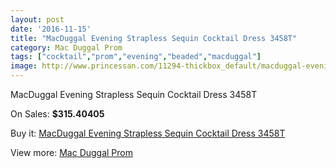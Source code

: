 ```yaml
---
layout: post
date: '2016-11-15'
title: "MacDuggal Evening Strapless Sequin Cocktail Dress 3458T"
category: Mac Duggal Prom
tags: ["cocktail","prom","evening","beaded","macduggal"]
image: http://www.princessan.com/11294-thickbox_default/macduggal-evening-strapless-sequin-cocktail-dress-3458t.jpg
---
```

MacDuggal Evening Strapless Sequin Cocktail Dress 3458T

On Sales: **$315.40405**
<a href="https://www.princessan.com/en/mac-duggal-prom/5207-macduggal-evening-strapless-sequin-cocktail-dress-3458t.html"><amp-img layout="responsive" width="600" height="600" src="//www.princessan.com/11294-thickbox_default/macduggal-evening-strapless-sequin-cocktail-dress-3458t.jpg" alt="MacDuggal Evening Strapless Sequin Cocktail Dress 3458T 0" /></a>

Buy it: [MacDuggal Evening Strapless Sequin Cocktail Dress 3458T](https://www.princessan.com/en/mac-duggal-prom/5207-macduggal-evening-strapless-sequin-cocktail-dress-3458t.html "MacDuggal Evening Strapless Sequin Cocktail Dress 3458T")

View more: [Mac Duggal Prom](https://www.princessan.com/en/42-mac-duggal-prom "Mac Duggal Prom")